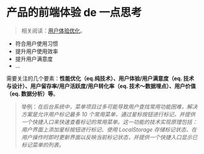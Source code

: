 # 产品的前端体验 de 一点思考

> 相关阅读：[用户体验优化](./perf-user.md)。

- 符合用户使用习惯
- 提升用户使用效率
- 提升用户满意度
- ...

需要关注的几个要素：**性能优化（eq.纯技术）、用户体验/用户满意度（eq. 技术与设计）、用户留存率/用户活跃度/用户转化率（eq. 技术～数据埋点）、用户价值（eq. 数据分析）等**。

> 举例：_在后台系统中，菜单项目过多可能导致用户查找常用功能困难，解决方案是允许用户标记最多 10 个常用菜单，通过星标按钮进行标记，并提供一个快捷入口来快速查看标记的常用菜单。这一功能的技术实现原理包括：用户界面上添加星标按钮进行标记、使用 LocalStorage 存储标记状态、在用户操作时即时更新界面以反映当前标记状态，并提供一个快捷入口显示已标记菜单的列表。_
